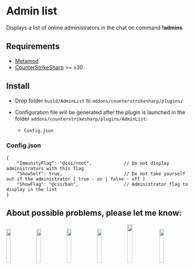 # Admin list
Displays a list of online administrators in the chat on command **!admins**

## Requirements
- [Metamod](https://www.sourcemm.net/downloads.php/?branch=master)
- [CounterStrikeSharp](https://github.com/roflmuffin/CounterStrikeSharp/releases/tag/v30) >= v30

## Install
- Drop folder `build/AdminList` to `addons/counterstrikesharp/plugins/`

- Configuration file will be generated after the plugin is launched in the folder `addons/counterstrikesharp/plugins/AdminList`:
	- `Config.json`
	
### Config.json
```
{
	"ImmunityFlag": "@css/root",			// Do not display administrators with this flag
	"ShowSelf": true,						// Do not take yourself out if the administrator [ true - on | false - off ]
	"ShowFlag": "@css/ban",					// Administrator flag to display in the list
}
```

## About possible problems, please let me know: 
[<img src="https://i.ibb.co/LJz83MH/a681b18dd681f38e599286a07a92225d.png" width="15.3%"/>](https://discordapp.com/users/858709381088935976/)
[<img src="https://i.ibb.co/tJTTmxP/vk-process-mining.png" width="15.3%"/>](https://vk.com/bgtroll)
[<img src="https://i.ibb.co/VjhryGb/png-transparent-brand-logo-steam-gump-s.png" width="15.3%"/>](https://hlmod.ru/members/palonez.92448/)
[<img src="https://i.ibb.co/xHZPN0g/s-l500.png" width="15.3%"/>](https://steamcommunity.com/id/comecamecame)
[<img src="https://i.ibb.co/S0LyzmX/tg-process-mining.png" width="16.3%"/>](https://t.me/ArrayListX)
[<img src="https://i.ibb.co/Tb2gprD/2056021.png" width="15.3%"/>](https://github.com/Quake1011)